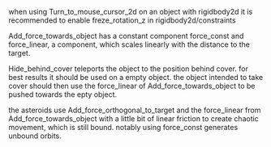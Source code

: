
when using Turn_to_mouse_cursor_2d on an object with rigidbody2d it is recommended to enable freze_rotation_z in rigidbody2d/constraints

Add_force_towards_object has a constant component force_const and force_linear, a component, which scales linearly with the distance to the target. 

Hide_behind_cover teleports the object to the position behind cover. for best results it should be used on a empty object. the object intended to take cover should then use the force_linear of Add_force_towards_object to be pushed towards the epty object.

the asteroids use Add_force_orthogonal_to_target and the force_linear from Add_force_towards_object with a little bit of linear friction to create chaotic movement, which is still bound. notably using force_const generates unbound orbits.
